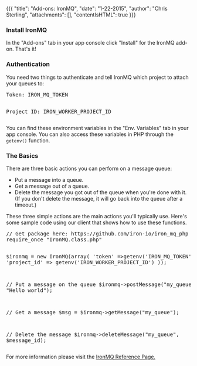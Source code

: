 {{{
  "title": "Add-ons: IronMQ",
  "date": "1-22-2015",
  "author": "Chris Sterling",
  "attachments": [],
  "contentIsHTML": true
}}}

<h3>Install IronMQ</h3>
<p>In the "Add-ons" tab in your app console click "Install" for the IronMQ add-on. That's it!</p>
<h3>Authentication</h3>
<p>You need two things to authenticate and tell IronMQ which project to attach your queues to:</p>
<pre>Token: IRON_MQ_TOKEN

Project ID: IRON_WORKER_PROJECT_ID</pre>
<p>You can find these environment variables in the "Env. Variables" tab in your app console. You can also access these variables in PHP through the <code>getenv()</code> function.</p>
<h3>The Basics</h3>
<p>There are three basic actions you can perform on a message queue:</p>
<ul>
<li>Put a message into a queue.</li>
<li>Get a message out of a queue.</li>
<li>Delete the message you got out of the queue when you're done with it. (If you don't delete the message, it will go back into the queue after a timeout.)</li>
</ul>
<p>These three simple actions are the main actions you'll typically use. Here's some sample code using our client that shows how to use these functions.</p>
<pre>// Get package here: https://github.com/iron-io/iron_mq_php
require_once "IronMQ.class.php"

$ironmq = new IronMQ(array(
'token' =&gt;getenv('IRON_MQ_TOKEN'),
'project_id' =&gt; getenv('IRON_WORKER_PROJECT_ID')
));

// Put a message on the queue
$ironmq-&gt;postMessage("my_queue", "Hello world");

// Get a message
$msg = $ironmq-&gt;getMessage("my_queue");

// Delete the message
$ironmq-&gt;deleteMessage("my_queue", $message_id);</pre>
<p>For more information please visit the <a href="http://dev.iron.io/mq/" target="_blank">IronMQ Reference Page.</a></p>
